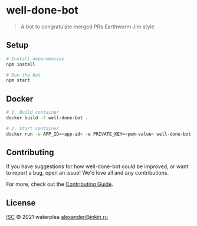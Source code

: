 # well-done-bot

> A bot to congratulate merged PRs Earthworm Jim style

## Setup

```sh
# Install dependencies
npm install

# Run the bot
npm start
```

## Docker

```sh
# 1. Build container
docker build -t well-done-bot .

# 2. Start container
docker run -e APP_ID=<app-id> -e PRIVATE_KEY=<pem-value> well-done-bot
```

## Contributing

If you have suggestions for how well-done-bot could be improved, or want to report a bug, open an issue! We'd love all and any contributions.

For more, check out the [Contributing Guide](CONTRIBUTING.md).

## License

[ISC](LICENSE) © 2021 waterplea <alexander@inkin.ru>
